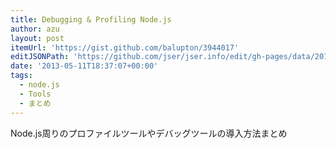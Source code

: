 ```yaml
---
title: Debugging & Profiling Node.js
author: azu
layout: post
itemUrl: 'https://gist.github.com/balupton/3944017'
editJSONPath: 'https://github.com/jser/jser.info/edit/gh-pages/data/2013/05/index.json'
date: '2013-05-11T18:37:07+00:00'
tags:
  - node.js
  - Tools
  - まとめ
---
```

Node.js周りのプロファイルツールやデバッグツールの導入方法まとめ
